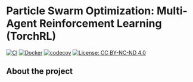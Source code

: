 # Particle Swarm Optimization: Multi-Agent Reinforcement Learning (TorchRL)

[![CI](https://github.com/elte-collective-intelligence/student-particle-swarm-optimization/actions/workflows/ci.yml/badge.svg)](https://github.com/elte-collective-intelligence/student-particle-swarm-optimization/actions/workflows/ci.yml)
[![Docker](https://github.com/elte-collective-intelligence/student-particle-swarm-optimization/actions/workflows/docker.yml/badge.svg)](https://github.com/elte-collective-intelligence/student-particle-swarm-optimization/actions/workflows/docker.yml)
[![codecov](https://codecov.io/gh/elte-collective-intelligence/student-particle-swarm-optimization/branch/main/graph/badge.svg)](https://codecov.io/gh/elte-collective-intelligence/student-particle-swarm-optimization)
[![License: CC BY-NC-ND 4.0](https://img.shields.io/badge/License-CC--BY--NC--ND%204.0-blue.svg)](LICENSE)

## About the project